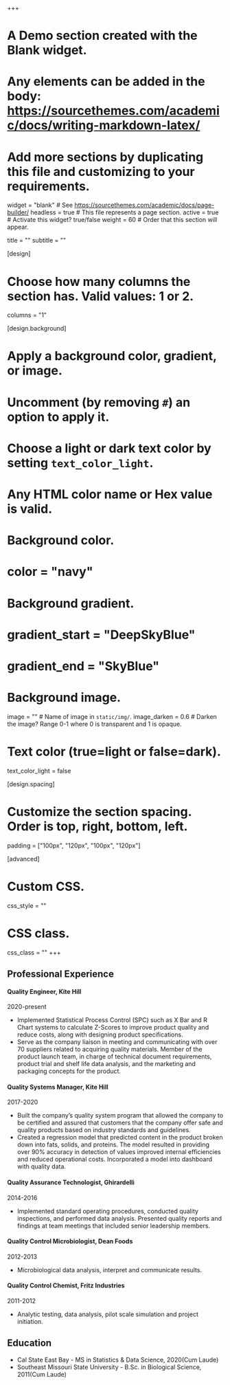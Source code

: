 +++
# A Demo section created with the Blank widget.
# Any elements can be added in the body: https://sourcethemes.com/academic/docs/writing-markdown-latex/
# Add more sections by duplicating this file and customizing to your requirements.

widget = "blank"  # See https://sourcethemes.com/academic/docs/page-builder/
headless = true  # This file represents a page section.
active = true # Activate this widget? true/false
weight = 60  # Order that this section will appear.

title = ""
subtitle = ""

[design]
  # Choose how many columns the section has. Valid values: 1 or 2.
  columns = "1"

[design.background]
  # Apply a background color, gradient, or image.
  #   Uncomment (by removing `#`) an option to apply it.
  #   Choose a light or dark text color by setting `text_color_light`.
  #   Any HTML color name or Hex value is valid.

  # Background color.
  # color = "navy"
  
  # Background gradient.
  # gradient_start = "DeepSkyBlue"
  # gradient_end = "SkyBlue"
  
  # Background image.
  image = ""  # Name of image in `static/img/`.
  image_darken = 0.6  # Darken the image? Range 0-1 where 0 is transparent and 1 is opaque.

  # Text color (true=light or false=dark).
  text_color_light = false

[design.spacing]
  # Customize the section spacing. Order is top, right, bottom, left.
  padding = ["100px", "120px", "100px", "120px"]

[advanced]
 # Custom CSS. 
 css_style = ""
 
 # CSS class.
 css_class = ""
+++



## Professional Experience

#### Quality Engineer, Kite Hill 
2020-present

* Implemented Statistical Process Control (SPC) such as X Bar and R Chart systems to calculate Z-Scores to improve product quality and reduce costs, along with designing product specifications. 
* Serve as the company liaison in meeting and communicating with over 70 suppliers related to acquiring quality materials. Member of the product launch team, in charge of technical document requirements, product trial and shelf life data analysis, and the marketing and packaging concepts for the product.





#### Quality Systems Manager, Kite Hill
2017-2020

*	Built the company’s quality system program that allowed the company to be certified and assured that customers that the company offer safe and quality products based on industry standards and guidelines.
*	Created a regression model that predicted content in the product broken down into fats, solids, and proteins. The model resulted in providing over 90% accuracy in detection of values improved internal efficiencies and reduced operational costs. Incorporated a model into dashboard with quality data.
 


#### Quality Assurance Technologist, Ghirardelli
2014-2016

* Implemented standard operating procedures, conducted quality inspections, and performed data analysis. Presented quality reports and findings at team meetings that included senior leadership members. 


#### Quality Control Microbiologist, Dean Foods
2012-2013

* Microbiological data analysis, interpret and communicate results.

#### Quality Control Chemist, Fritz Industries
2011-2012

* Analytic testing, data analysis, pilot scale simulation and project initiation.

## Education

* Cal State East Bay - MS in Statistics & Data Science, 2020(Cum Laude)
* Southeast Missouri State University - B.Sc. in Biological Science, 2011(Cum Laude)

